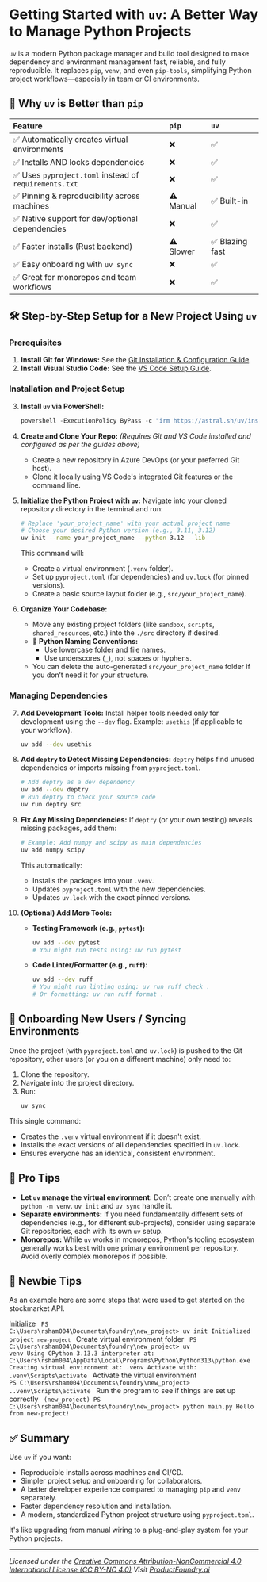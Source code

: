 # Getting Started with `uv`: A Better Way to Manage Python Projects

`uv` is a modern Python package manager and build tool designed to make dependency and environment management fast, reliable, and fully reproducible. It replaces `pip`, `venv`, and even `pip-tools`, simplifying Python project workflows—especially in team or CI environments.

## 🚀 Why `uv` is Better than `pip`

| Feature                                        | `pip`      | `uv`         |
| :--------------------------------------------- | :--------- | :----------- |
| ✅ Automatically creates virtual environments    | ❌         | ✅           |
| ✅ Installs AND locks dependencies             | ❌         | ✅           |
| ✅ Uses `pyproject.toml` instead of `requirements.txt` | ❌         | ✅           |
| ✅ Pinning & reproducibility across machines   | ⚠️ Manual  | ✅ Built-in  |
| ✅ Native support for dev/optional dependencies | ❌         | ✅           |
| ✅ Faster installs (Rust backend)              | ⚠️ Slower  | ✅ Blazing fast|
| ✅ Easy onboarding with `uv sync`              | ❌         | ✅           |
| ✅ Great for monorepos and team workflows      | ❌         | ✅           |

## 🛠️ Step-by-Step Setup for a New Project Using `uv`

### Prerequisites

1.  **Install Git for Windows:** See the [Git Installation & Configuration Guide](./Git-for-windows.md).
2.  **Install Visual Studio Code:** See the [VS Code Setup Guide](../foundational/VSCode.md).

### Installation and Project Setup

3.  **Install `uv` via PowerShell:**
    ```powershell
    powershell -ExecutionPolicy ByPass -c "irm https://astral.sh/uv/install.ps1 | iex"
    ```

4.  **Create and Clone Your Repo:**
    *(Requires Git and VS Code installed and configured as per the guides above)*
    - Create a new repository in Azure DevOps (or your preferred Git host).
    - Clone it locally using VS Code's integrated Git features or the command line.

5.  **Initialize the Python Project with `uv`:**
    Navigate into your cloned repository directory in the terminal and run:
    ```bash
    # Replace 'your_project_name' with your actual project name
    # Choose your desired Python version (e.g., 3.11, 3.12)
    uv init --name your_project_name --python 3.12 --lib
    ```
    This command will:
    - Create a virtual environment (`.venv` folder).
    - Set up `pyproject.toml` (for dependencies) and `uv.lock` (for pinned versions).
    - Create a basic source layout folder (e.g., `src/your_project_name`).

6.  **Organize Your Codebase:**
    - Move any existing project folders (like `sandbox`, `scripts`, `shared_resources`, etc.) into the `./src` directory if desired.
    - **📌 Python Naming Conventions:**
        - Use lowercase folder and file names.
        - Use underscores (`_`), not spaces or hyphens.
    - You can delete the auto-generated `src/your_project_name` folder if you don’t need it for your structure.

### Managing Dependencies

7.  **Add Development Tools:**
    Install helper tools needed only for development using the `--dev` flag. Example: `usethis` (if applicable to your workflow).
    ```bash
    uv add --dev usethis
    ```

8.  **Add `deptry` to Detect Missing Dependencies:**
    `deptry` helps find unused dependencies or imports missing from `pyproject.toml`.
    ```bash
    # Add deptry as a dev dependency
    uv add --dev deptry
    # Run deptry to check your source code
    uv run deptry src
    ```

9.  **Fix Any Missing Dependencies:**
    If `deptry` (or your own testing) reveals missing packages, add them:
    ```bash
    # Example: Add numpy and scipy as main dependencies
    uv add numpy scipy
    ```
    This automatically:
    - Installs the packages into your `.venv`.
    - Updates `pyproject.toml` with the new dependencies.
    - Updates `uv.lock` with the exact pinned versions.

10. **(Optional) Add More Tools:**
    - **Testing Framework (e.g., `pytest`):**
      ```bash
      uv add --dev pytest
      # You might run tests using: uv run pytest
      ```
    - **Code Linter/Formatter (e.g., `ruff`):**
      ```bash
      uv add --dev ruff
      # You might run linting using: uv run ruff check .
      # Or formatting: uv run ruff format .
      ```

## 👥 Onboarding New Users / Syncing Environments

Once the project (with `pyproject.toml` and `uv.lock`) is pushed to the Git repository, other users (or you on a different machine) only need to:

1.  Clone the repository.
2.  Navigate into the project directory.
3.  Run:
    ```bash
    uv sync
    ```
This single command:
- Creates the `.venv` virtual environment if it doesn't exist.
- Installs the exact versions of all dependencies specified in `uv.lock`.
- Ensures everyone has an identical, consistent environment.

## 🧠 Pro Tips

- **Let `uv` manage the virtual environment:** Don’t create one manually with `python -m venv`. `uv init` and `uv sync` handle it.
- **Separate environments:** If you need fundamentally different sets of dependencies (e.g., for different sub-projects), consider using separate Git repositories, each with its own `uv` setup.
- **Monorepos:** While `uv` works in monorepos, Python's tooling ecosystem generally works best with one primary environment per repository. Avoid overly complex monorepos if possible.

## 🧠 Newbie Tips
As an example here are some steps that were used to get started on the stockmarket API.

Initialize
<code>
PS C:\Users\rsham004\Documents\foundry\new_project> uv init
Initialized project `new-project`
</code>
Create virtual environment folder
<code>
PS C:\Users\rsham004\Documents\foundry\new_project> uv venv
Using CPython 3.13.3 interpreter at: C:\Users\rsham004\AppData\Local\Programs\Python\Python313\python.exe
Creating virtual environment at: .venv
Activate with: .venv\Scripts\activate
</code>
Activate the virtual environment
<code>
PS C:\Users\rsham004\Documents\foundry\new_project> .\.venv\Scripts\activate
</code>
Run the program to see if things are set up correctly
<code>
(new_project) PS C:\Users\rsham004\Documents\foundry\new_project> python main.py
Hello from new-project!
</code>

## ✅ Summary

Use `uv` if you want:
- Reproducible installs across machines and CI/CD.
- Simpler project setup and onboarding for collaborators.
- A better developer experience compared to managing `pip` and `venv` separately.
- Faster dependency resolution and installation.
- A modern, standardized Python project structure using `pyproject.toml`.

It's like upgrading from manual wiring to a plug-and-play system for your Python projects.

---
*Licensed under the [Creative Commons Attribution-NonCommercial 4.0 International License (CC BY-NC 4.0)](https://creativecommons.org/licenses/by-nc/4.0/)*
*Visit [ProductFoundry.ai](https://productfoundry.ai)*
